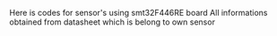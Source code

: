 Here is codes for sensor's using smt32F446RE board
All informations obtained from datasheet which is belong to own sensor
